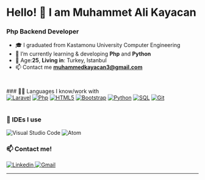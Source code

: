 
<h1> Hello! 👋 I am Muhammet Ali Kayacan
<h3> Php Backend Developer </h3>
  
- 🎓 I graduated from Kastamonu University Computer Engineering
- 🔭 I’m currently learning & developing **Php** and **Python**
- 💬 Age:**25**, **Living in**: Turkey, Istanbul
- 📫 Contact me **muhammedkayacan3@gmail.com**

<h1></h1> 
### 👨‍💻 Languages I know/work with <br>
<a href="#"><img alt="Laravel" src="https://img.shields.io/badge/laravel-%23FF2D20.svg?style=for-the-badge&logo=laravel&logoColor=white"></a>
<a href="#"><img alt="Php" src="https://img.shields.io/badge/php-%23777BB4.svg?style=for-the-badge&logo=php&logoColor=white"></a>
<a href="#"><img alt="HTML5" src="https://img.shields.io/badge/html5-%23E34F26.svg?style=for-the-badge&logo=html5&logoColor=white"></a>
<a href="#"><img alt="Bootstrap" src="https://img.shields.io/badge/bootstrap-%23563D7C.svg?style=for-the-badge&logo=bootstrap&logoColor=white"></a>
<a href="#"><img alt="Python" src="https://img.shields.io/badge/python-3670A0?style=for-the-badge&logo=python&logoColor=ffdd54"></a>
<a href="#"><img alt="SQL" src="https://img.shields.io/badge/SQL-A4373A.svg?logo=mysql&logoColor=white"></a>
<a href="#"><img alt="Git" src="https://img.shields.io/badge/Git-F05033.svg?logo=git&logoColor=white"></a>
<h1></h1>


  ### 📝 IDEs I use
![Visual Studio Code](https://img.shields.io/badge/Visual%20Studio%20Code-0078d7.svg?style=for-the-badge&logo=visual-studio-code&logoColor=white) ![Atom](  https://img.shields.io/badge/Atom-%2366595C.svg?style=for-the-badge&logo=atom&logoColor=white) 
  
  
  ### 📫 Contact me!
<a href="https://www.linkedin.com/in/muhammet-ali-kayacan-b35218202/" target="_blank"> 
  <img src="https://img.shields.io/badge/linkedin-%230077B5.svg?style=for-the-badge&logo=linkedin&logoColor=white" alt="Linkedin" /> 
</a>
<a href="mailto:muhammedkayacan3@gmail.com" target="_blank">
  <img src="https://img.shields.io/badge/Gmail-D14836?style=for-the-badge&logo=gmail&logoColor=white" alt="Gmail" />

---

